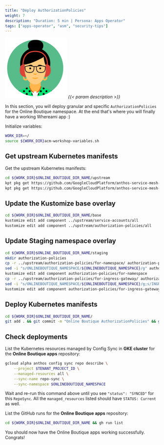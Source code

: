 ```yaml
---
title: "Deploy AuthorizationPolicies"
weight: 7
description: "Duration: 5 min | Persona: Apps Operator"
tags: ["apps-operator", "asm", "security-tips"]
---
```

![Apps Operator](/images/apps-operator.png)
_{{< param description >}}_

In this section, you will deploy granular and specific `AuthorizationPolicies` for the Online Boutique namespace. At the end that's where you will finally have a working Whereami app :)

Initialize variables:
```Bash
WORK_DIR=~/
source ${WORK_DIR}acm-workshop-variables.sh
```

## Get upstream Kubernetes manifests

Get the upstream Kubernetes manifests:
```Bash
cd ${WORK_DIR}$ONLINE_BOUTIQUE_DIR_NAME/upstream
kpt pkg get https://github.com/GoogleCloudPlatform/anthos-service-mesh-samples.git/docs/online-boutique-asm-manifests/service-accounts@main
kpt pkg get https://github.com/GoogleCloudPlatform/anthos-service-mesh-samples.git/docs/online-boutique-asm-manifests/authorization-policies@main
```

## Update the Kustomize base overlay

```Bash
cd ${WORK_DIR}$ONLINE_BOUTIQUE_DIR_NAME/base
kustomize edit add component ../upstream/service-accounts/all
kustomize edit add component ../upstream/authorization-policies/all
```

## Update Staging namespace overlay

```Bash
cd ${WORK_DIR}$ONLINE_BOUTIQUE_DIR_NAME/staging
mkdir authorization-policies
cp -r ../upstream/authorization-policies/for-namespace/ authorization-policies/.
sed -i "s/ONLINEBOUTIQUE_NAMESPACE/${ONLINEBOUTIQUE_NAMESPACE}/g" authorization-policies/for-namespace/kustomization.yaml
kustomize edit add component authorization-policies/for-namespace
cp -r ../upstream/authorization-policies/for-ingress-gateway/ authorization-policies/.
sed -i "s/ONLINEBOUTIQUE_NAMESPACE/${ONLINEBOUTIQUE_NAMESPACE}/g;s/INGRESS_GATEWAY_NAMESPACE/${INGRESS_GATEWAY_NAMESPACE}/g;s/INGRESS_GATEWAY_NAME/${INGRESS_GATEWAY_NAME}/g" authorization-policies/for-ingress-gateway/kustomization.yaml
kustomize edit add component authorization-policies/for-ingress-gateway
```

## Deploy Kubernetes manifests

```Bash
cd ${WORK_DIR}$ONLINE_BOUTIQUE_DIR_NAME/
git add . && git commit -m "Online Boutique AuthorizationPolicies" && git push origin main
```

## Check deployments

List the Kubernetes resources managed by Config Sync in **GKE cluster** for the **Online Boutique apps** repository:
```Bash
gcloud alpha anthos config sync repo describe \
    --project $TENANT_PROJECT_ID \
    --managed-resources all \
    --sync-name repo-sync \
    --sync-namespace $ONLINEBOUTIQUE_NAMESPACE
```
Wait and re-run this command above until you see `"status": "SYNCED"` for this `RepoSync`. All the `managed_resources` listed should have `STATUS: Current` as well.

List the GitHub runs for the **Online Boutique apps** repository:
```Bash
cd ${WORK_DIR}$ONLINE_BOUTIQUE_DIR_NAME && gh run list
```

You should now have the Online Boutique apps working successfully. Congrats!